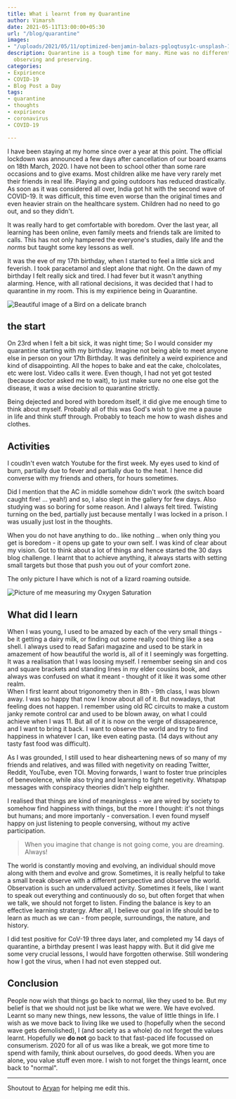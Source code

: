 ```yaml
---
title: What i learnt from my Quarantine
author: Vimarsh
date: 2021-05-11T13:00:00+05:30
url: "/blog/quarantine"
images:
- "/uploads/2021/05/11/optimized-benjamin-balazs-pgloqtusy1c-unsplash-1.jpg"
description: Quarantine is a tough time for many. Mine was no different. On self-reflection,
  observing and preserving.
categories:
- Expirience
- COVID-19
- Blog Post a Day
tags:
- quarantine
- thoughts
- expirience
- coronavirus
- COVID-19

---
```

I have been staying at my home since over a year at this point. The official lockdown was announced a few days after cancellation of our board exams on 18th March, 2020. I have not been to school other than some rare occasions and to give exams. Most children alike me have very rarely met their friends in real life. Playing and going outdoors has reduced drastically. As soon as it was considered all over, India got hit with the second wave of COVID-19. It was difficult, this time even worse than the original times and even heavier strain on the healthcare system. Children had no need to go out, and so they didn't.

It was really hard to get comfortable with boredom. Over the last year, all learning has been online, even family meets and friends talk are limited to calls. This has not only hampered the everyone's studies, daily life and the _norms_ but taught some key lessons as well.

It was the eve of my 17th birthday, when I started to feel a little sick and feverish. I took paracetamol and slept alone that night. On the dawn of my birthday I felt really sick and tired. I had fever but it wasn't anything alarming. Hence, with all rational decisions, it was decided that I had to quarantine in my room. This is my expirience being in Quarantine.

![Beautiful image of a Bird on a delicate branch](/uploads/2021/05/11/optimized-benjamin-balazs-pgloqtusy1c-unsplash.jpg)

## the start

On 23rd when I felt a bit sick, it was night time; So I would consider my quarantine starting with my birthday. Imagine not being able to meet anyone else in person on your 17th Birthday. It was definitely a weird expirience and kind of disappointing. All the hopes to bake and eat the cake, cholcolates, etc were lost. Video calls it were. Even though, I had not yet got tested (because doctor asked me to wait), to just make sure no one else got the disease, it was a wise decision to quarantine strictly.

Being dejected and bored with boredom itself, it did give me enough time to think about myself. Probably all of this was God's wish to give me a pause in life and think stuff through. Probably to teach me how to wash dishes and clothes.

## Activities

I coudln't even watch Youtube for the first week. My eyes used to kind of burn, partially due to fever and partially due to the heat. I hence did converse with my friends and others, for hours sometimes.

Did I mention that the AC in middle somehow didn't work (the switch board caught fire! ... yeah!) and so, I also slept in the gallery for few days. Also studying was so boring for some reason. And I always felt tired. Twisting turning on the bed, partially just because mentally I was locked in a prison. I was usually just lost in the thoughts.

When you do not have anything to do.. like nothing .. when only thing you get is boredom - it opens up gate to your own self. I was kind of clear about my vision. Got to think about a lot of things and hence started the 30 days blog challenge. I learnt that to achieve anything, it always starts with setting small targets but those that push you out of your comfort zone.

The only picture I have which is not of a lizard roaming outside.

![Picture of me measuring my Oxygen Saturation](/uploads/2021/05/11/20210427_182704.jpg)

## What did I learn

When I was young, I used to be amazed by each of the very small things - be it getting a dairy milk, or finding out some really cool thing like a sea shell. I always used to read Safari magazine and used to be stark in amazement of how beautiful the world is, all of it I seemingly was forgetting. It was a realisation that I was loosing myself. I remember seeing sin and cos and square brackets and standing lines in my elder cousins book, and always was confused on what it meant - thought of it like it was some other realm.  
When I first learnt about trigonometry then in 8th - 9th class, I was blown away. I was so happy that now I know about all of it. But nowadays, that feeling does not happen. I remember using old RC circuits to make a custom janky remote control car and used to be blown away, on what I could achieve when I was 11. But all of it is now on the verge of dissapearence, and I want to bring it back. I want to observe the world and try to find happiness in whatever I can, like even eating pasta. (14 days without any tasty fast food was difficult).

As I was grounded, I still used to hear disheartening news of so many of my friends and relatives, and was filled with negetivity on reading Twitter, Reddit, YouTube, even TOI. Moving forwards, I want to foster true principles of benevolence, while also trying and learning to fight negetivity. Whatspap messages with conspiracy theories didn't help eighther.

I realised that things are kind of meaningless - we are wired by society to somehow find happiness with things, but the more I thought: it's not things but humans; and more importanly - conversation. I even found myself happy on just listening to people conversing, without my active participation.

> When you imagine that change is not going come, you are dreaming. Always!

The world is constantly moving and evolving, an individual should move along with them and evolve and grow. Sometimes, it is really helpful to take a small break observe with a different perspective and observe the world. Observation is such an undervalued activity. Sometimes it feels, like I want to speak out everything and continuously do so, but often forget that when we talk, we should not forget to listen. Finding the balance is key to an effective learning stratergy. After all, I believe our goal in life should be to learn as much as we can - from people, surroundings, the nature, and history.

I did test positive for CoV-19 three days later, and completed my 14 days of quarantine, a birthday present I was least happy with. But it did give me some very crucial lessons, I would have forgotten otherwise. Still wondering how I got the virus, when I had not even stepped out.

## Conclusion

People now wish that things go back to normal, like they used to be. But my belief is that we should not just be like what we were. We have evolved. Learnt so many new things, new lessons, the value of little things in life. I wish as we move back to living like we used to (hopefully when the second wave gets demolished), I (and society as a whole) do not forget the values learnt. Hopefully we **do not** go back to that fast-paced life focussed on consumerism. 2020 for all of us was like a break, we got more time to spend with family, think about ourselves, do good deeds. When you are alone, you value stuff even more. I wish to not forget the things learnt, once back to "normal".

***

Shoutout to [Aryan](https://aryantiwari.com/?utm_source=vimarsh) for helping me edit this.
